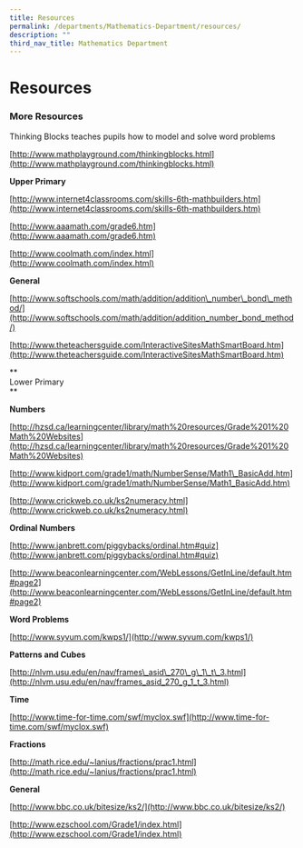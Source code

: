 ```yaml
---
title: Resources
permalink: /departments/Mathematics-Department/resources/
description: ""
third_nav_title: Mathematics Department
---
```

# Resources

### More Resources

Thinking Blocks teaches pupils how to model and solve word problems

[http://www.mathplayground.com/thinkingblocks.html](http://www.mathplayground.com/thinkingblocks.html)

**Upper Primary**

[http://www.internet4classrooms.com/skills-6th-mathbuilders.htm](http://www.internet4classrooms.com/skills-6th-mathbuilders.htm)

[http://www.aaamath.com/grade6.htm](http://www.aaamath.com/grade6.htm)

[http://www.coolmath.com/index.html](http://www.coolmath.com/index.html)

**General**

[http://www.softschools.com/math/addition/addition\_number\_bond\_method/](http://www.softschools.com/math/addition/addition_number_bond_method/)

[http://www.theteachersguide.com/InteractiveSitesMathSmartBoard.htm](http://www.theteachersguide.com/InteractiveSitesMathSmartBoard.htm)

**  
Lower Primary  
**  

**Numbers**

[http://hzsd.ca/learningcenter/library/math%20resources/Grade%201%20Math%20Websites](http://hzsd.ca/learningcenter/library/math%20resources/Grade%201%20Math%20Websites)

[http://www.kidport.com/grade1/math/NumberSense/Math1\_BasicAdd.htm](http://www.kidport.com/grade1/math/NumberSense/Math1_BasicAdd.htm)

[http://www.crickweb.co.uk/ks2numeracy.html](http://www.crickweb.co.uk/ks2numeracy.html)

**Ordinal Numbers**

[http://www.janbrett.com/piggybacks/ordinal.htm#quiz](http://www.janbrett.com/piggybacks/ordinal.htm#quiz)

[http://www.beaconlearningcenter.com/WebLessons/GetInLine/default.htm#page2](http://www.beaconlearningcenter.com/WebLessons/GetInLine/default.htm#page2)

**Word Problems**

[http://www.syvum.com/kwps1/](http://www.syvum.com/kwps1/)

**Patterns and Cubes**

[http://nlvm.usu.edu/en/nav/frames\_asid\_270\_g\_1\_t\_3.html](http://nlvm.usu.edu/en/nav/frames_asid_270_g_1_t_3.html)

**Time**

[http://www.time-for-time.com/swf/myclox.swf](http://www.time-for-time.com/swf/myclox.swf)

**Fractions**

[http://math.rice.edu/~lanius/fractions/prac1.html](http://math.rice.edu/~lanius/fractions/prac1.html)

**General**

[http://www.bbc.co.uk/bitesize/ks2/](http://www.bbc.co.uk/bitesize/ks2/)

[http://www.ezschool.com/Grade1/index.html](http://www.ezschool.com/Grade1/index.html)